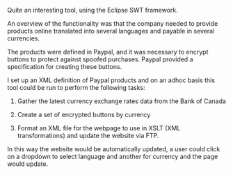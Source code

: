 Quite an interesting tool, using the Eclipse SWT framework.

An overview of the functionality was that the company needed to provide products online translated into several languages and payable in several currencies.

The products were defined in Paypal, and it was necessary to encrypt buttons to protect against spoofed purchases. Paypal provided a specification for creating these buttons.

I set up an XML definition of Paypal products and on an adhoc basis this tool could be run to perform the following tasks:

1. Gather the latest currency exchange rates data from the Bank of Canada

2. Create a set of encrypted buttons by currency

3. Format an XML file for the webpage to use in XSLT (XML transformations) and update the website via FTP.

In this way the website would be automatically updated, a user could click on a dropdown to select language and another for currency and the page would update.


